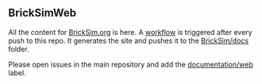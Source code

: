 ## BrickSimWeb

All the content for [BrickSim.org](https://BrickSim.org) is here. A [workflow](https://github.com/bb1950328/BrickSimWeb/actions?query=workflow%3A%22Hugo+Static+Site+Build%22)
is triggered after every push to this repo. It generates the site and pushes it to the [BrickSim/docs](https://github.com/bb1950328/BrickSim/tree/master/docs) folder.

Please open issues in the main repository and add the [documentation/web](https://github.com/bb1950328/BrickSim/labels/documentation%2Fweb) label.
